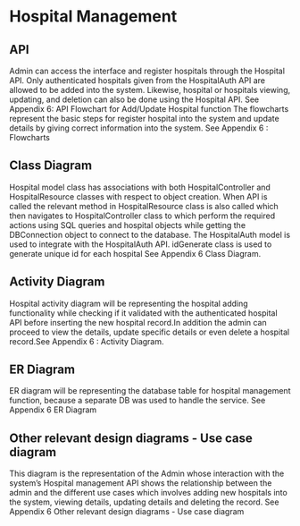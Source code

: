 # Hospital Management

## API
Admin can access the interface and register hospitals through the Hospital API. Only authenticated hospitals given from the HospitalAuth API are allowed to be added into the system. Likewise, hospital or hospitals viewing, updating, and deletion can also be done using the Hospital API. See Appendix 6: API
Flowchart for Add/Update Hospital function
The flowcharts represent the basic steps for register hospital into the system and update details by giving correct information into the system. See Appendix 6 : Flowcharts

## Class Diagram
Hospital model class has associations with both HospitalController and HospitalResource classes with respect to object creation. When API is called the relevant method in HospitalResource class is also called  which then navigates to HospitalController class to which perform the required actions using SQL queries and hospital objects while getting the DBConnection object to connect to the database. The HospitalAuth model is used to integrate with the HospitalAuth API. idGenerate class is used to generate unique id for each hospital  See Appendix 6 Class Diagram.

## Activity Diagram
Hospital activity diagram will be representing the hospital adding functionality while checking if it validated with the authenticated hospital API before inserting the new hospital record.In addition the admin can  proceed to view the details, update specific details or even delete a hospital record.See Appendix 6 : Activity Diagram.

## ER Diagram
ER diagram will be representing the database table for hospital management function,  because a separate DB was used to handle the service. See Appendix 6 ER Diagram

## Other relevant design diagrams - Use case diagram
This diagram is the representation of the Admin whose interaction with the system’s Hospital management API shows the relationship between the admin and the different use cases which involves adding new hospitals into the system, viewing details, updating details and deleting the record. See Appendix 6 Other relevant design diagrams - Use case diagram
